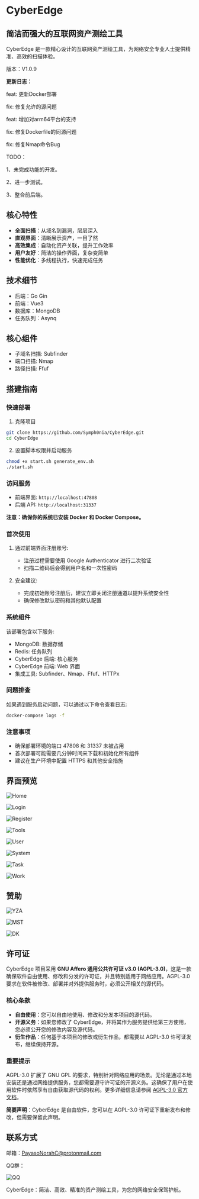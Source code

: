 # CyberEdge

## 简洁而强大的互联网资产测绘工具

CyberEdge 是一款精心设计的互联网资产测绘工具，为网络安全专业人士提供精准、高效的扫描体验。

版本：V1.0.9

**更新日志：**

feat: 更新Docker部署

fix: 修复允许的源问题

feat: 增加对arm64平台的支持

fix: 修复Dockerfile的同源问题

fix: 修复Nmap命令Bug

TODO：

1、未完成功能的开发。

2、进一步测试。

3、整合前后端。

## 核心特性

- **全面扫描**：从域名到漏洞，层层深入
- **直观界面**：清晰展示资产，一目了然
- **高效集成**：自动化资产关联，提升工作效率
- **用户友好**：简洁的操作界面，复杂变简单
- **性能优化**：多线程执行，快速完成任务

## 技术细节

- 后端：Go Gin
- 前端：Vue3
- 数据库：MongoDB
- 任务队列：Asynq

## 核心组件

- 子域名扫描: Subfinder
- 端口扫描: Nmap
- 路径扫描: Ffuf

## 搭建指南

### 快速部署

1. 克隆项目
```bash
git clone https://github.com/Symph0nia/CyberEdge.git
cd CyberEdge
```

2. 设置脚本权限并启动服务
```bash
chmod +x start.sh generate_env.sh
./start.sh
```

### 访问服务
* 前端界面: `http://localhost:47808`
* 后端 API: `http://localhost:31337`

**注意：确保你的系统已安装 Docker 和 Docker Compose。**

### 首次使用

1. 通过前端界面注册账号:
   - 注册过程需要使用 Google Authenticator 进行二次验证
   - 扫描二维码后会得到用户名和一次性密码

2. 安全建议:
   - 完成初始账号注册后，建议立即关闭注册通道以提升系统安全性
   - 确保修改默认密码和其他默认配置

### 系统组件

该部署包含以下服务:
- MongoDB: 数据存储
- Redis: 任务队列
- CyberEdge 后端: 核心服务
- CyberEdge 前端: Web 界面
- 集成工具: Subfinder、Nmap、Ffuf、HTTPx

### 问题排查

如果遇到服务启动问题，可以通过以下命令查看日志:
```bash
docker-compose logs -f
```

### 注意事项

- 确保部署环境的端口 47808 和 31337 未被占用
- 首次部署可能需要几分钟时间来下载和初始化所有组件
- 建议在生产环境中配置 HTTPS 和其他安全措施

## 界面预览

![Home](https://raw.githubusercontent.com/ZacharyZcR/CyberEdge/main/image/Home.png)

![Login](https://raw.githubusercontent.com/ZacharyZcR/CyberEdge/main/image/Login.png)

![Register](https://raw.githubusercontent.com/ZacharyZcR/CyberEdge/main/image/Register.png)

![Tools](https://raw.githubusercontent.com/ZacharyZcR/CyberEdge/main/image/Tools.png)

![User](https://raw.githubusercontent.com/ZacharyZcR/CyberEdge/main/image/User.png)

![System](https://raw.githubusercontent.com/ZacharyZcR/CyberEdge/main/image/System.png)

![Task](https://raw.githubusercontent.com/ZacharyZcR/CyberEdge/main/image/Task.png)

![Work](https://raw.githubusercontent.com/ZacharyZcR/CyberEdge/main/image/Work.png)

## 赞助

![YZA](https://raw.githubusercontent.com/ZacharyZcR/CyberEdge/main/image/YZA.png)

![MST](https://raw.githubusercontent.com/ZacharyZcR/CyberEdge/main/image/MST.png)

![DK](https://raw.githubusercontent.com/ZacharyZcR/CyberEdge/main/image/DK.png)

## 许可证

CyberEdge 项目采用 **GNU Affero 通用公共许可证 v3.0 (AGPL-3.0)**，这是一款确保软件自由使用、修改和分发的许可证，并且特别适用于网络应用。AGPL-3.0 要求在软件被修改、部署并对外提供服务时，必须公开相关的源代码。

### 核心条款

- **自由使用**：您可以自由地使用、修改和分发本项目的源代码。
- **开源义务**：如果您修改了 CyberEdge，并将其作为服务提供给第三方使用，您必须公开您的修改内容及源代码。
- **衍生作品**：任何基于本项目的修改或衍生作品，都需要以 AGPL-3.0 许可证发布，继续保持开源。

### 重要提示

AGPL-3.0 扩展了 GNU GPL 的要求，特别针对网络应用的场景。无论是通过本地安装还是通过网络提供服务，您都需要遵守许可证的开源义务。这确保了用户在使用软件时依然享有自由获取源代码的权利。更多详细信息请参阅 [AGPL-3.0 官方文档](https://www.gnu.org/licenses/agpl-3.0.html)。 

**简要声明**：CyberEdge 是自由软件，您可以在 AGPL-3.0 许可证下重新发布和修改，但需要保留此声明。

## 联系方式

邮箱：PayasoNorahC@protonmail.com

QQ群：

![QQ](https://raw.githubusercontent.com/ZacharyZcR/CyberEdge/main/image/QQ.jpg)

CyberEdge：简洁、高效、精准的资产测绘工具，为您的网络安全保驾护航。